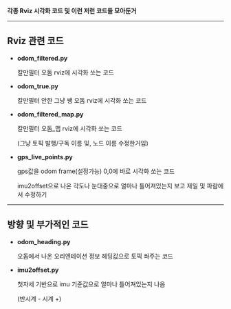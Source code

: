 **각종 Rviz 시각화 코드 및 이런 저런 코드들 모아둔거**

---------------------
**Rviz 관련 코드**
---------------------
  - **odom_filtered.py**

    칼만필터 오돔 rviz에 시각화 쏘는 코드
  
  - **odom_true.py**

    칼만필터 안한 그냥 쌩 오돔 rviz에 시각화 쏘는 코드
  
  - **odom_filtered_map.py**

    칼만필터 오돔_맵 rviz에 시각화 쏘는 코드

    (그냥 토픽 발행/구독 이름 및, 노드 이름 수정한거임)
  
  - **gps_live_points.py**

    gps값을 odom frame(설정가능) 0,0에 바로 시각화 쏘는 코드
    
    imu2offset으로 나온 각도나 눈대중으로 얼마나 틀어져있는지 보고 제일 및 파람에서 수정하기 

---------------------
**방향 및 부가적인 코드**
---------------------
  - **odom_heading.py**

    오돔에서 나온 오리엔테이션 정보 헤딩값으로 토픽 쏴주는 코드
  
  - **imu2offset.py**

    첫자세 기반으로 imu 기준값으로 얼마나 틀어져있는지 나옴
    
    (반시계 - 시계 +)
